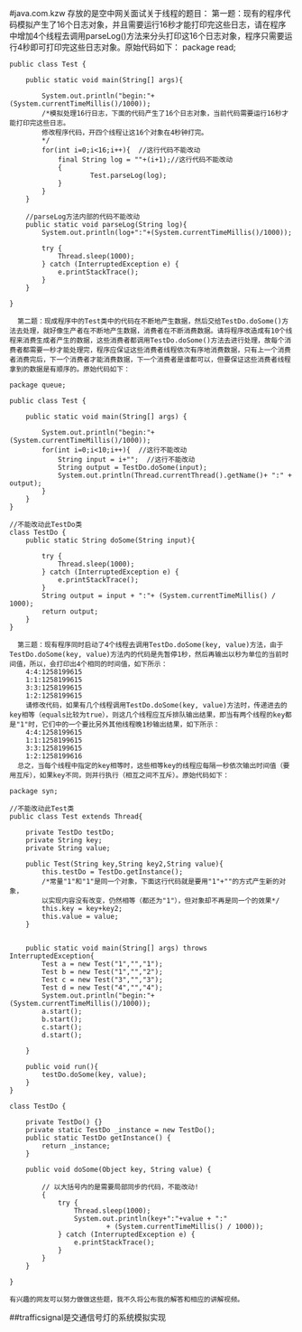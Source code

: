 #java.com.kzw  存放的是空中网关面试关于线程的题目：
    第一题：现有的程序代码模拟产生了16个日志对象，并且需要运行16秒才能打印完这些日志，请在程序中增加4个线程去调用parseLog()方法来分头打印这16个日志对象，程序只需要运行4秒即可打印完这些日志对象。原始代码如下：
	package read;
	
	public class Test {
		
		public static void main(String[] args){
	        
			System.out.println("begin:"+(System.currentTimeMillis()/1000));
			/*模拟处理16行日志，下面的代码产生了16个日志对象，当前代码需要运行16秒才能打印完这些日志。
			修改程序代码，开四个线程让这16个对象在4秒钟打完。
			*/
			for(int i=0;i<16;i++){  //这行代码不能改动
				final String log = ""+(i+1);//这行代码不能改动
				{
		     			Test.parseLog(log);
				}
			}
		}
		
		//parseLog方法内部的代码不能改动
		public static void parseLog(String log){
			System.out.println(log+":"+(System.currentTimeMillis()/1000));
			
			try {
				Thread.sleep(1000);
			} catch (InterruptedException e) {
				e.printStackTrace();
			}		
		}
		
	}

      第二题：现成程序中的Test类中的代码在不断地产生数据，然后交给TestDo.doSome()方法去处理，就好像生产者在不断地产生数据，消费者在不断消费数据。请将程序改造成有10个线程来消费生成者产生的数据，这些消费者都调用TestDo.doSome()方法去进行处理，故每个消费者都需要一秒才能处理完，程序应保证这些消费者线程依次有序地消费数据，只有上一个消费者消费完后，下一个消费者才能消费数据，下一个消费者是谁都可以，但要保证这些消费者线程拿到的数据是有顺序的。原始代码如下：

	package queue;
	
	public class Test {
	
		public static void main(String[] args) {
			
			System.out.println("begin:"+(System.currentTimeMillis()/1000));
			for(int i=0;i<10;i++){  //这行不能改动
				String input = i+"";  //这行不能改动
				String output = TestDo.doSome(input);
				System.out.println(Thread.currentThread().getName()+ ":" + output);
			}
		}
	}
	
	//不能改动此TestDo类
	class TestDo {
		public static String doSome(String input){
			
			try {
				Thread.sleep(1000);
			} catch (InterruptedException e) {
				e.printStackTrace();
			}
			String output = input + ":"+ (System.currentTimeMillis() / 1000);
			return output;
		}
	}

      第三题：现有程序同时启动了4个线程去调用TestDo.doSome(key, value)方法，由于TestDo.doSome(key, value)方法内的代码是先暂停1秒，然后再输出以秒为单位的当前时间值，所以，会打印出4个相同的时间值，如下所示：
		4:4:1258199615
		1:1:1258199615
		3:3:1258199615
		1:2:1258199615
        请修改代码，如果有几个线程调用TestDo.doSome(key, value)方法时，传递进去的key相等（equals比较为true），则这几个线程应互斥排队输出结果，即当有两个线程的key都是"1"时，它们中的一个要比另外其他线程晚1秒输出结果，如下所示：
		4:4:1258199615
		1:1:1258199615
		3:3:1258199615
		1:2:1258199616
	  总之，当每个线程中指定的key相等时，这些相等key的线程应每隔一秒依次输出时间值（要用互斥），如果key不同，则并行执行（相互之间不互斥）。原始代码如下：

	package syn;

	//不能改动此Test类	
	public class Test extends Thread{
		
		private TestDo testDo;
		private String key;
		private String value;
		
		public Test(String key,String key2,String value){
			this.testDo = TestDo.getInstance();
			/*常量"1"和"1"是同一个对象，下面这行代码就是要用"1"+""的方式产生新的对象，
			以实现内容没有改变，仍然相等（都还为"1"），但对象却不再是同一个的效果*/
			this.key = key+key2; 
			this.value = value;
		}


		public static void main(String[] args) throws InterruptedException{
			Test a = new Test("1","","1");
			Test b = new Test("1","","2");
			Test c = new Test("3","","3");
			Test d = new Test("4","","4");
			System.out.println("begin:"+(System.currentTimeMillis()/1000));
			a.start();
			b.start();
			c.start();
			d.start();

		}
		
		public void run(){
			testDo.doSome(key, value);
		}
	}

	class TestDo {

		private TestDo() {}
		private static TestDo _instance = new TestDo();	
		public static TestDo getInstance() {
			return _instance;
		}

		public void doSome(Object key, String value) {
	
			// 以大括号内的是需要局部同步的代码，不能改动!
			{
				try {
					Thread.sleep(1000);
					System.out.println(key+":"+value + ":"
							+ (System.currentTimeMillis() / 1000));
				} catch (InterruptedException e) {
					e.printStackTrace();
				}
			}
		}

	}

	有兴趣的网友可以努力做做这些题，我不久将公布我的解答和相应的讲解视频。
    
##trafficsignal是交通信号灯的系统模拟实现